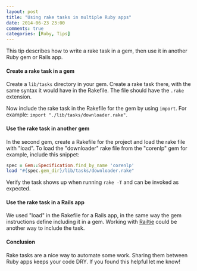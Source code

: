 ```yaml
---
layout: post
title: "Using rake tasks in multiple Ruby apps"
date: 2014-06-23 23:00
comments: true
categories: [Ruby, Tips]
---
```


This tip describes how to write a rake task in a gem, then use it in another Ruby gem or Rails app.

#### Create a rake task in a gem

Create a `lib/tasks` directory in your gem. Create a rake task there, with the same syntax it would have in the Rakefile. The file should have the `.rake` extension.

Now include the rake task in the Rakefile for the gem by using `import`. For example: `import "./lib/tasks/downloader.rake"`.

#### Use the rake task in another gem

In the second gem, create a Rakefile for the project and load the rake file with "load". To load the "downloader" rake file from the "corenlp" gem for example, include this snippet:

``` ruby
spec = Gem::Specification.find_by_name 'corenlp'
load "#{spec.gem_dir}/lib/tasks/downloader.rake"
```

Verify the task shows up when running `rake -T` and can be invoked as expected.

#### Use the rake task in a Rails app

We used "load" in the Rakefile for a Rails app, in the same way the gem instructions define including it in a gem. Working with [Railtie](http://api.rubyonrails.org/classes/Rails/Railtie.html) could be another way to include the task.

#### Conclusion

Rake tasks are a nice way to automate some work. Sharing them between Ruby apps keeps your code DRY. If you found this helpful let me know!

